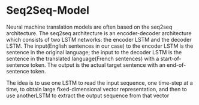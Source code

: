 # Seq2Seq-Model

Neural machine translation models are often based on the seq2seq architecture. The seq2seq architecture is an encoder-decoder architecture which consists of two LSTM networks: the encoder LSTM and the decoder LSTM. The input(English sentences in our case) to the encoder LSTM is the sentence in the original language; the input to the decoder LSTM is the sentence in the translated language(French sentences) with a start-of-sentence token. The output is the actual target sentence with an end-of-sentence token.

The idea is to use one LSTM to read the input sequence, one time-step at a time, to obtain large fixed-dimensional vector representation, and then to use anotherLSTM to extract the output sequence from that vector
